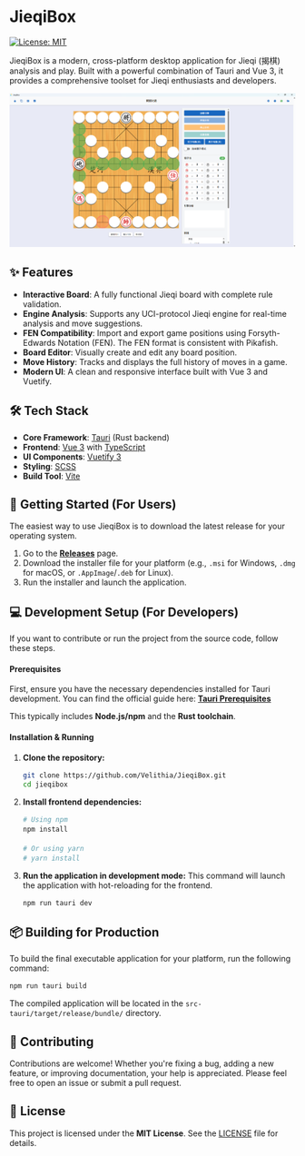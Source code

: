 # JieqiBox

[![License: MIT](https://img.shields.io/badge/License-MIT-yellow.svg)](https://opensource.org/licenses/MIT)

JieqiBox is a modern, cross-platform desktop application for Jieqi (揭棋) analysis and play. Built with a powerful combination of Tauri and Vue 3, it provides a comprehensive toolset for Jieqi enthusiasts and developers.

![JieqiBox Screenshot](./screenshot.png)

## ✨ Features

*   **Interactive Board**: A fully functional Jieqi board with complete rule validation.
*   **Engine Analysis**: Supports any UCI-protocol Jieqi engine for real-time analysis and move suggestions.
*   **FEN Compatibility**: Import and export game positions using Forsyth-Edwards Notation (FEN). The FEN format is consistent with Pikafish.
*   **Board Editor**: Visually create and edit any board position.
*   **Move History**: Tracks and displays the full history of moves in a game.
*   **Modern UI**: A clean and responsive interface built with Vue 3 and Vuetify.

## 🛠️ Tech Stack

*   **Core Framework**: [Tauri](https://tauri.app/) (Rust backend)
*   **Frontend**: [Vue 3](https://vuejs.org/) with [TypeScript](https://www.typescriptlang.org/)
*   **UI Components**: [Vuetify 3](https://vuetifyjs.com/)
*   **Styling**: [SCSS](https://sass-lang.com/)
*   **Build Tool**: [Vite](https://vitejs.dev/)

## 🚀 Getting Started (For Users)

The easiest way to use JieqiBox is to download the latest release for your operating system.

1.  Go to the [**Releases**](https://github.com/Velithia/JieqiBox/releases) page.
2.  Download the installer file for your platform (e.g., `.msi` for Windows, `.dmg` for macOS, or `.AppImage`/`.deb` for Linux).
3.  Run the installer and launch the application.

## 💻 Development Setup (For Developers)

If you want to contribute or run the project from the source code, follow these steps.

#### Prerequisites

First, ensure you have the necessary dependencies installed for Tauri development. You can find the official guide here:
[**Tauri Prerequisites**](https://tauri.app/v1/guides/getting-started/prerequisites/)

This typically includes **Node.js/npm** and the **Rust toolchain**.

#### Installation & Running

1.  **Clone the repository:**
    ```bash
    git clone https://github.com/Velithia/JieqiBox.git
    cd jieqibox
    ```

2.  **Install frontend dependencies:**
    ```bash
    # Using npm
    npm install
    
    # Or using yarn
    # yarn install
    ```

3.  **Run the application in development mode:**
    This command will launch the application with hot-reloading for the frontend.
    ```bash
    npm run tauri dev
    ```

## 📦 Building for Production

To build the final executable application for your platform, run the following command:

```bash
npm run tauri build
```

The compiled application will be located in the `src-tauri/target/release/bundle/` directory.

## 🤝 Contributing

Contributions are welcome! Whether you're fixing a bug, adding a new feature, or improving documentation, your help is appreciated. Please feel free to open an issue or submit a pull request.

## 📄 License

This project is licensed under the **MIT License**. See the [LICENSE](./LICENSE) file for details.